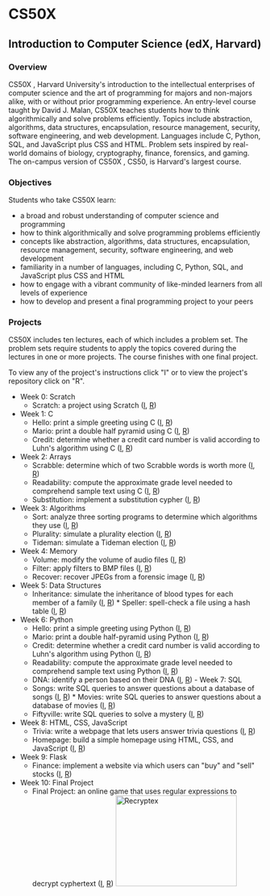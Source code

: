 # CS50X

## Introduction to Computer Science (edX, Harvard)

### Overview
CS50X , Harvard University's introduction to the intellectual enterprises of 
computer science and the art of programming for majors and non-majors alike, 
with or without prior programming experience. An entry-level course taught by 
David J. Malan, CS50X teaches students how to think algorithmically and solve 
problems efficiently. Topics include abstraction, algorithms, data structures, 
encapsulation, resource management, security, software engineering, and web 
development. Languages include C, Python, SQL, and JavaScript plus CSS and 
HTML. Problem sets inspired by real-world domains of biology, cryptography, 
finance, forensics, and gaming. The on-campus version of CS50X , CS50, is 
Harvard's largest course.

### Objectives
Students who take CS50X learn:
- a broad and robust understanding of computer science and programming
- how to think algorithmically and solve programming problems efficiently
- concepts like abstraction, algorithms, data structures, encapsulation, 
  resource management, security, software engineering, and web development
- familiarity in a number of languages, including C, Python, SQL, and 
  JavaScript plus CSS and HTML
- how to engage with a vibrant community of like-minded learners from all 
  levels of experience
- how to develop and present a final programming project to your peers

### Projects
CS50X includes ten lectures, each of which includes a problem set. The problem 
sets require students to apply the topics covered during the lectures in one or 
more projects. The course finishes with one final project.

To view any of the project's instructions click "I" or to view the project's 
repository click on "R".

- Week 0: Scratch
  * Scratch: a project using Scratch ([I](https://cs50.harvard.edu/x/2022/psets/0/scratch/), [R](https://github.com/kvnduff/CS50X/tree/master/pset0))
- Week 1: C
  * Hello: print a simple greeting using C ([I](https://cs50.harvard.edu/x/2022/psets/1/hello/), [R](https://github.com/kvnduff/CS50X/tree/master/pset1))
  * Mario: print a double half pyramid using C ([I](https://cs50.harvard.edu/x/2022/psets/1/mario/more/), [R](https://github.com/kvnduff/CS50X/tree/master/pset1))
  * Credit: determine whether a credit card number is valid according to Luhn's algorithm using C ([I](https://cs50.harvard.edu/x/2022/psets/1/credit/), [R](https://github.com/kvnduff/CS50X/tree/master/pset1))
- Week 2: Arrays
  * Scrabble: determine which of two Scrabble words is worth more ([I](https://cs50.harvard.edu/x/2022/labs/2/), [R](https://github.com/kvnduff/CS50X/tree/master/pset2))
  * Readability: compute the approximate grade level needed to comprehend sample text using C ([I](https://cs50.harvard.edu/x/2022/psets/2/readability/), [R](https://github.com/kvnduff/CS50X/tree/master/pset2))
  * Substitution: implement a substitution cypher ([I](https://cs50.harvard.edu/x/2022/psets/2/substitution/), [R](https://github.com/kvnduff/CS50X/tree/master/pset2))
- Week 3: Algorithms
  * Sort: analyze three sorting programs to determine which algorithms they use ([I](https://cs50.harvard.edu/x/2022/labs/3/), [R](https://github.com/kvnduff/CS50X/tree/master/pset3))
  * Plurality: simulate a plurality election ([I](https://cs50.harvard.edu/x/2022/psets/3/plurality/), [R](https://github.com/kvnduff/CS50X/tree/master/pset3))
  * Tideman: simulate a Tideman election ([I](https://cs50.harvard.edu/x/2022/psets/3/tideman/), [R](https://github.com/kvnduff/CS50X/tree/master/pset3))
- Week 4: Memory
  * Volume: modify the volume of audio files ([I](https://cs50.harvard.edu/x/2022/labs/4/), [R](https://github.com/kvnduff/CS50X/tree/master/pset4))
  * Filter: apply filters to BMP files ([I](https://cs50.harvard.edu/x/2022/psets/4/filter/more/), [R](https://github.com/kvnduff/CS50X/tree/master/pset4))
  * Recover: recover JPEGs from a forensic image ([I](https://cs50.harvard.edu/x/2022/psets/4/recover/), [R](https://github.com/kvnduff/CS50X/tree/master/pset4))
- Week 5: Data Structures
  * Inheritance: simulate the inheritance of blood types for each member of a family ([I](https://cs50.harvard.edu/x/2022/labs/5/), [R](https://github.com/kvnduff/CS50X/tree/master/pset5)) * Speller: spell-check a file using a hash table ([I](https://cs50.harvard.edu/x/2022/psets/5/speller/), [R](https://github.com/kvnduff/CS50X/tree/master/pset5))
- Week 6: Python
  * Hello: print a simple greeting using Python ([I](https://cs50.harvard.edu/x/2022/psets/6/hello/), [R](https://github.com/kvnduff/CS50X/tree/master/pset6))
  * Mario: print a double half-pyramid using Python ([I](https://cs50.harvard.edu/x/2022/psets/6/mario/more/), [R](https://github.com/kvnduff/CS50X/tree/master/pset6))
  * Credit: determine whether a credit card number is valid according to Luhn's algorithm using Python ([I](https://cs50.harvard.edu/x/2022/psets/6/credit/), [R](https://github.com/kvnduff/CS50X/tree/master/pset6))
  * Readability: compute the approximate grade level needed to comprehend sample text using Python ([I](https://cs50.harvard.edu/x/2022/psets/6/readability/), [R](https://github.com/kvnduff/CS50X/tree/master/pset6))
  * DNA: identify a person based on their DNA ([I](https://cs50.harvard.edu/x/2022/psets/6/dna/), [R](https://github.com/kvnduff/CS50X/tree/master/pset6)) - Week 7: SQL
  * Songs: write SQL queries to answer questions about a database of songs ([I](https://cs50.harvard.edu/x/2022/labs/7/), [R](https://github.com/kvnduff/CS50X/tree/master/pset7)) * Movies: write SQL queries to answer questions about a database of movies ([I](https://cs50.harvard.edu/x/2022/psets/7/movies/), [R](https://github.com/kvnduff/CS50X/tree/master/pset7))
  * Fiftyville: write SQL queries to solve a mystery ([I](https://cs50.harvard.edu/x/2022/psets/7/fiftyville/), [R](https://github.com/kvnduff/CS50X/tree/master/pset7))
- Week 8: HTML, CSS, JavaScript
  * Trivia: write a webpage that lets users answer trivia questions ([I](https://cs50.harvard.edu/x/2022/labs/8/), [R](https://github.com/kvnduff/CS50X/tree/master/pset8))
  * Homepage: build a simple homepage using HTML, CSS, and JavaScript ([I](https://cs50.harvard.edu/x/2022/psets/8/homepage/), [R](https://github.com/kvnduff/CS50X/tree/master/pset8))
- Week 9: Flask
  * Finance: implement a website via which users can "buy" and "sell" stocks ([I](https://cs50.harvard.edu/x/2022/psets/9/finance/), [R](https://github.com/kvnduff/CS50X/tree/master/pset9))
- Week 10: Final Project
  * Final Project: an online game that uses regular expressions to decrypt cyphertext ([I](https://cs50.harvard.edu/x/2022/project/), [R](https://github.com/kvnduff/CS50X/tree/master/final_project)) <a 
    href="http://www.youtube.com/watch?feature=player_embedded&v=M8JmcAFzFuo" 
    target="_blank"><img src="http://img.youtube.com/vi/M8JmcAFzFuo/0.jpg" 
    alt="Recryptex" width="240" height="180" target="_blank"/></a>
